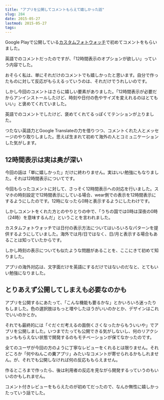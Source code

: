 ```yaml
---
title: "アプリを公開してコメントもらえて嬉しかった話"
slug: 284
date: 2015-05-27
lastmod: 2015-05-27
tags: 
---
```


Google Playで公開している<a href="https://play.google.com/store/apps/details?id=jp.gcreate.product.customphotowatch">カスタムフォトウォッチ</a>で初めてコメントをもらいました。

英語でのコメントだったのですが、「12時間表示のオプションが欲しい」っていう内容でした。

おそらく私は、単にそれだけのコメントでも嬉しかったと思います。自分で作ったものに対して反応がもらえるっていうのは、それだけでうれしいのです。

しかし今回のコメントはさらに嬉しい要素がありました。「12時間表示が必要だからアンインストールしたけど、時刻や日付の色やサイズを変えれるのはとてもいい」と褒めてくれていました。

英語でのコメントでしたけど、褒めてくれてるっぽくてテンションが上りました。

つたない英語力とGoogle Translateの力を借りつつ、コメントくれた人とメッセージのやり取りしました。思えば生まれて初めて海外の人とコミュニケーションした気がします。


## 12時間表示は実は奥が深い


今回の話は「単に嬉しかった」だけに終わりません。実はいい勉強にもなりました。それは12時間表示についてです。

今回もらったコメントに対して、さっそく12時間表示への対応を行いました。スマホの時刻設定で12時間表示にしている場合、wear側での表示を12時間表示にするようにしたのです。12時になったら0時と表示するようにしたわけです。

しかしコメントをくれた方とのやりとりの中で、「うちの国では0時は深夜の0時（24時）を意味するんだ」ということを言われました。

カスタムフォトウォッチでは日付の表示方法についてはいろいろなパターンを提供するようにしていました。海外では月/日ではなく、日/月と表示する場合もあることは知っていたからです。

しかし時刻の表示についても似たような問題があることを、ここにきて初めて知りました。

アプリの海外対応は、文字面だけを英語にするだけではないのだなと、とてもいい勉強になりました。


## とりあえず公開してしまえも必要なのかも


アプリを公開するにあたって、「こんな機能も要るかな」とかいろいろ迷ったりもしました。色の選択肢はもっと増やしたほうがいいのかとか、デザインはこれでいいのかとか。

それでも最終的には「ぐだぐだ考えるの面倒くさくなったからもういいや」でアプリを公開しました。いつまでたっても公開できる気がしないし、何のリアクションももらえない状態で開発するのもモチベーションが保てなかったのです。

全てのユーザが今回の方のように丁寧なレビューをくれるとは限りません。それどころか「何やねんこの糞アプリ」みたいなコメントが寄せられるかもしれません。が、それでも公開しなければ何の反応ももらえません。

作るところまで作ったら、後は利用者の反応を見ながら開発するっていうのもいいのかもしれません。

コメント付きレビューをもらえたのが初めてだったので、なんか無性に嬉しかったっていう話でした。


  